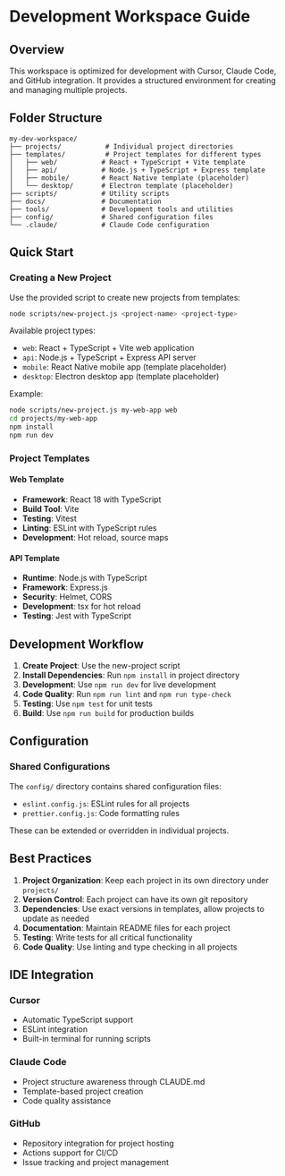# Development Workspace Guide

## Overview

This workspace is optimized for development with Cursor, Claude Code, and GitHub integration. It provides a structured environment for creating and managing multiple projects.

## Folder Structure

```
my-dev-workspace/
├── projects/           # Individual project directories
├── templates/          # Project templates for different types
│   ├── web/           # React + TypeScript + Vite template
│   ├── api/           # Node.js + TypeScript + Express template
│   ├── mobile/        # React Native template (placeholder)
│   └── desktop/       # Electron template (placeholder)
├── scripts/           # Utility scripts
├── docs/              # Documentation
├── tools/             # Development tools and utilities
├── config/            # Shared configuration files
└── .claude/           # Claude Code configuration
```

## Quick Start

### Creating a New Project

Use the provided script to create new projects from templates:

```bash
node scripts/new-project.js <project-name> <project-type>
```

Available project types:
- `web`: React + TypeScript + Vite web application
- `api`: Node.js + TypeScript + Express API server
- `mobile`: React Native mobile app (template placeholder)
- `desktop`: Electron desktop app (template placeholder)

Example:
```bash
node scripts/new-project.js my-web-app web
cd projects/my-web-app
npm install
npm run dev
```

### Project Templates

#### Web Template
- **Framework**: React 18 with TypeScript
- **Build Tool**: Vite
- **Testing**: Vitest
- **Linting**: ESLint with TypeScript rules
- **Development**: Hot reload, source maps

#### API Template
- **Runtime**: Node.js with TypeScript
- **Framework**: Express.js
- **Security**: Helmet, CORS
- **Development**: tsx for hot reload
- **Testing**: Jest with TypeScript

## Development Workflow

1. **Create Project**: Use the new-project script
2. **Install Dependencies**: Run `npm install` in project directory
3. **Development**: Use `npm run dev` for live development
4. **Code Quality**: Run `npm run lint` and `npm run type-check`
5. **Testing**: Use `npm test` for unit tests
6. **Build**: Use `npm run build` for production builds

## Configuration

### Shared Configurations

The `config/` directory contains shared configuration files:
- `eslint.config.js`: ESLint rules for all projects
- `prettier.config.js`: Code formatting rules

These can be extended or overridden in individual projects.

## Best Practices

1. **Project Organization**: Keep each project in its own directory under `projects/`
2. **Version Control**: Each project can have its own git repository
3. **Dependencies**: Use exact versions in templates, allow projects to update as needed
4. **Documentation**: Maintain README files for each project
5. **Testing**: Write tests for all critical functionality
6. **Code Quality**: Use linting and type checking in all projects

## IDE Integration

### Cursor
- Automatic TypeScript support
- ESLint integration
- Built-in terminal for running scripts

### Claude Code
- Project structure awareness through CLAUDE.md
- Template-based project creation
- Code quality assistance

### GitHub
- Repository integration for project hosting
- Actions support for CI/CD
- Issue tracking and project management